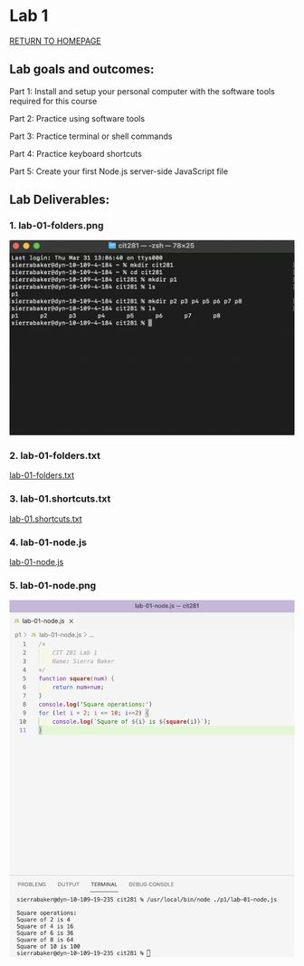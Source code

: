 # Lab 1

[RETURN TO HOMEPAGE](https://sierrabakerr.github.io/)

## Lab goals and outcomes:

Part 1: Install and setup your personal computer with the software tools required for this course

Part 2: Practice using software tools

Part 3: Practice terminal or shell commands

Part 4: Practice keyboard shortcuts

Part 5: Create your first Node.js server-side JavaScript file



## Lab Deliverables:

### 1. lab-01-folders.png
![lab-01-folders.png](lab-01-folders.png)

### 2. lab-01-folders.txt
[lab-01-folders.txt](lab-01-folders.txt)

### 3. lab-01.shortcuts.txt
[lab-01.shortcuts.txt](lab-01-shortcuts.txt)

### 4. lab-01-node.js
[lab-01-node.js](lab-01-node.js)

### 5. lab-01-node.png
![lab-01-node.png](lab-01-node.png)
